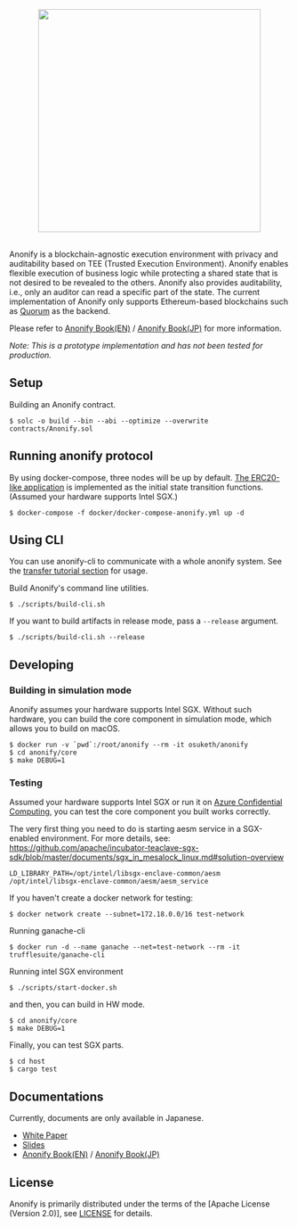 <div align="center">
<img src="https://user-images.githubusercontent.com/10915207/81931155-9c178e80-9624-11ea-9a32-5ad7985d1cb3.png" width="400px">
</div>
</br>

Anonify is a blockchain-agnostic execution environment with privacy and auditability based on TEE (Trusted Execution Environment). Anonify enables flexible execution of business logic while protecting a shared state that is not desired to be revealed to the others. Anonify also provides auditability, i.e., only an auditor can read a specific part of the state. The current implementation of Anonify only supports Ethereum-based blockchains such as [Quorum](https://github.com/jpmorganchase/quorum) as the backend.

Please refer to [Anonify Book(EN)](https://layerxcom.github.io/anonify-book-en/) / [Anonify Book(JP)](https://layerxcom.github.io/anonify-book/) for more information.

*Note: This is a prototype implementation and has not been tested for production.*

## Setup
Building an Anonify contract.
```
$ solc -o build --bin --abi --optimize --overwrite contracts/Anonify.sol
```

## Running anonify protocol
By using docker-compose, three nodes will be up by default. [The ERC20-like application](https://github.com/LayerXcom/anonify/blob/master/example/app/src/lib.rs) is implemented as the initial state transition functions. (Assumed your hardware supports Intel SGX.)

```
$ docker-compose -f docker/docker-compose-anonify.yml up -d
```

## Using CLI
You can use anonify-cli to communicate with a whole anonify system. See the [transfer tutorial section](https://layerxcom.github.io/anonify-book-en/Tutorials/ERC20/transfer/) for usage.

Build Anonify's command line utilities.
```
$ ./scripts/build-cli.sh
```

If you want to build artifacts in release mode, pass a `--release` argument.
```
$ ./scripts/build-cli.sh --release
```

## Developing

###  Building in simulation mode

Anonify assumes your hardware supports Intel SGX. Without such hardware, you can build the core component in simulation mode, which allows you to build on macOS.

```
$ docker run -v `pwd`:/root/anonify --rm -it osuketh/anonify
$ cd anonify/core
$ make DEBUG=1
```

### Testing

Assumed your hardware supports Intel SGX or run it on [Azure Confidential Computing](https://azure.microsoft.com/ja-jp/solutions/confidential-compute/), you can test the core component you built works correctly.

The very first thing you need to do is starting aesm service in a SGX-enabled environment. For more details, see: https://github.com/apache/incubator-teaclave-sgx-sdk/blob/master/documents/sgx_in_mesalock_linux.md#solution-overview
```
LD_LIBRARY_PATH=/opt/intel/libsgx-enclave-common/aesm /opt/intel/libsgx-enclave-common/aesm/aesm_service
```

If you haven't create a docker network for testing:
```
$ docker network create --subnet=172.18.0.0/16 test-network
```

Running ganache-cli
```
$ docker run -d --name ganache --net=test-network --rm -it trufflesuite/ganache-cli
```

Running intel SGX environment
```
$ ./scripts/start-docker.sh
```

and then, you can build in HW mode.
```
$ cd anonify/core
$ make DEBUG=1
```

Finally, you can test SGX parts.
```
$ cd host
$ cargo test
```

## Documentations
Currently, documents are only available in Japanese.

- [White Paper](https://layerx.co.jp/wp-content/uploads/2020/06/anonify.pdf)
- [Slides](https://speakerdeck.com/layerx/anonify)
- [Anonify Book(EN)](https://layerxcom.github.io/anonify-book-en/) / [Anonify Book(JP)](https://layerxcom.github.io/anonify-book/)

## License

Anonify is primarily distributed under the terms of the [Apache License (Version 2.0)], see [LICENSE](https://github.com/LayerXcom/anonify/blob/master/LICENSE) for details.
